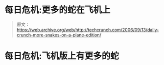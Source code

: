 # 每日危机:更多的蛇在飞机上

> 原文：<https://web.archive.org/web/http://techcrunch.com/2006/09/13/daily-crunch-more-snakes-on-a-plane-edition/>

# 每日危机:飞机版上有更多的蛇